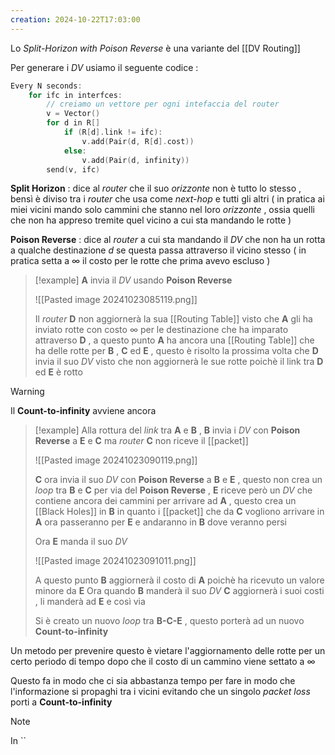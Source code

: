 ```yaml
---
creation: 2024-10-22T17:03:00
---
```

Lo *Split-Horizon with Poison Reverse* è una variante del [[DV Routing]] 

Per generare i *DV* usiamo il seguente codice : 

```c
Every N seconds:
	for ifc in interfces:
		// creiamo un vettore per ogni intefaccia del router
		v = Vector()
		for d in R[]
			if (R[d].link != ifc):
				v.add(Pair(d, R[d].cost))
			else: 
				v.add(Pair(d, infinity))
		send(v, ifc)
```

**Split Horizon** : dice al *router* che il suo *orizzonte* non è tutto lo stesso , bensì è diviso tra i *router* che usa come *next-hop* e tutti gli altri ( in pratica ai miei vicini mando solo cammini che stanno nel loro *orizzonte* , ossia quelli che non ha appreso tremite quel vicino a cui sta mandando le rotte )

**Poison Reverse** : dice al *router* a cui sta mandando il *DV* che non ha un rotta a qualche destinazione $d$ se questa passa attraverso il vicino stesso ( in pratica setta a $\infty$ il costo per le rotte che prima avevo escluso )

>[!example] 
>**A** invia il *DV* usando **Poison Reverse**
>
>![[Pasted image 20241023085119.png]]
>
>Il *router* **D** non aggiornerà la sua [[Routing Table]] visto che **A** gli ha inviato rotte con costo $\infty$ per le destinazione che ha imparato attraverso **D** , a questo punto **A** ha ancora una [[Routing Table]] che ha delle rotte per **B** , **C** ed **E** , questo è risolto la prossima volta che **D** invia il suo *DV* visto che non aggiornerà le sue rotte poichè il link tra **D** ed **E** è rotto

>[!warning] 
>Il **Count-to-infinity** avviene ancora
>
>>[!example] 
>>Alla rottura del *link* tra **A** e **B** , **B** invia i *DV* con **Poison Reverse** a **E** e **C** ma *router* **C** non riceve il [[packet]]  
>>
>>![[Pasted image 20241023090119.png]]
>>
>>**C** ora invia il suo *DV* con **Poison Reverse** a **B** e **E** , questo non crea un *loop* tra **B** e **C** per via del **Poison Reverse** , **E** riceve però un *DV* che contiene ancora dei cammini per arrivare ad **A** , questo crea un [[Black Holes]] in **B** in quanto i [[packet]] che da **C** vogliono arrivare in **A** ora passeranno per **E** e andaranno in **B** dove veranno persi 
>>
>>Ora **E** manda il suo *DV*
>>
>>![[Pasted image 20241023091011.png]]
>>
>>A questo punto **B** aggiornerà il costo di **A** poichè ha ricevuto un valore minore da **E** 
>>Ora quando **B** manderà il suo *DV* **C** aggiornerà i suoi costi , li manderà ad **E** e così via 
>>
>>Si è creato un nuovo *loop* tra **B-C-E** , questo porterà ad un nuovo **Count-to-infinity**

Un metodo per prevenire questo è vietare l'aggiornamento delle rotte per un certo periodo di tempo dopo che il costo di un cammino viene settato a $\infty$ 

Questo fa in modo che ci sia abbastanza tempo per fare in modo che l'informazione si propaghi tra i vicini evitando che un singolo *packet loss* porti a **Count-to-infinity** 

>[!note] 
>In ``